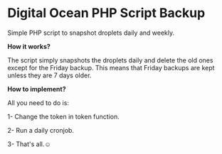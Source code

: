 # Digital Ocean PHP Script Backup
Simple PHP script to snapshot droplets daily and weekly.

**How it works?**

The script simply snapshots the droplets daily and delete the old ones except for the Friday backup.
This means that Friday backups are kept unless they are 7 days older.

**How to implement?**

All you need to do is:

1- Change the token in token function.

2- Run a daily cronjob.

3- That's all.☺
